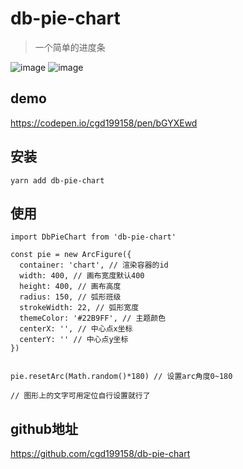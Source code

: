 # db-pie-chart
> 一个简单的进度条

![image](https://user-images.githubusercontent.com/18514077/157575829-2c6f745e-2fdb-4b71-8136-f31d876f2290.png)
![image](https://user-images.githubusercontent.com/18514077/157576654-aa78426c-2f9b-438b-ae47-3b2f9ac44524.png)

## demo 
https://codepen.io/cgd199158/pen/bGYXEwd

## 安装
```
yarn add db-pie-chart
```

## 使用
```
import DbPieChart from 'db-pie-chart'

const pie = new ArcFigure({
  container: 'chart', // 渲染容器的id
  width: 400, // 画布宽度默认400
  height: 400, // 画布高度
  radius: 150, // 弧形班级
  strokeWidth: 22, // 弧形宽度
  themeColor: '#22B9FF', // 主题颜色
  centerX: '', // 中心点x坐标
  centerY: '' // 中心点y坐标
})


pie.resetArc(Math.random()*180) // 设置arc角度0~180   

// 图形上的文字可用定位自行设置就行了
```
## github地址
https://github.com/cgd199158/db-pie-chart
